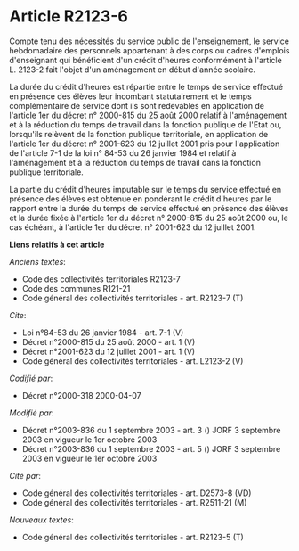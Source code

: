 # Article R2123-6

Compte tenu des nécessités du service public de l'enseignement, le service hebdomadaire des personnels appartenant à des
corps ou cadres d'emplois d'enseignant qui bénéficient d'un crédit d'heures conformément à l'article L. 2123-2 fait l'objet
d'un aménagement en début d'année scolaire. 

La durée du crédit d'heures est répartie entre le temps de service effectué en présence des élèves leur incombant
statutairement et le temps complémentaire de service dont ils sont redevables en application de l'article 1er du décret n°
2000-815 du 25 août 2000 relatif à l'aménagement et à la réduction du temps de travail dans la fonction publique de l'Etat
ou, lorsqu'ils relèvent de la fonction publique territoriale, en application de l'article 1er du décret n° 2001-623 du 12
juillet 2001 pris pour l'application de l'article 7-1 de la loi n° 84-53 du 26 janvier 1984 et relatif à l'aménagement et à
la réduction du temps de travail dans la fonction publique territoriale. 

La partie du crédit d'heures imputable sur le temps du service effectué en présence des élèves est obtenue en pondérant le
crédit d'heures par le rapport entre la durée du temps de service effectué en présence des élèves et la durée fixée à
l'article 1er du décret n° 2000-815 du 25 août 2000 ou, le cas échéant, à l'article 1er du décret n° 2001-623 du 12 juillet
2001.

**Liens relatifs à cet article**

_Anciens textes_:

  - Code des collectivités territoriales R2123-7
  - Code des communes R121-21
  - Code général des collectivités territoriales - art. R2123-7 (T)

_Cite_:

  - Loi n°84-53 du 26 janvier 1984 - art. 7-1 (V)
  - Décret n°2000-815 du 25 août 2000 - art. 1 (V)
  - Décret n°2001-623 du 12 juillet 2001 - art. 1 (V)
  - Code général des collectivités territoriales - art. L2123-2 (V)

_Codifié par_:

  - Décret n°2000-318 2000-04-07

_Modifié par_:

  - Décret n°2003-836 du 1 septembre 2003 - art. 3 () JORF 3 septembre 2003 en vigueur le 1er octobre 2003
  - Décret n°2003-836 du 1 septembre 2003 - art. 5 () JORF 3 septembre 2003 en vigueur le 1er octobre 2003

_Cité par_:

  - Code général des collectivités territoriales - art. D2573-8 (VD)
  - Code général des collectivités territoriales - art. R2511-21 (M)

_Nouveaux textes_:

  - Code général des collectivités territoriales - art. R2123-5 (T)
